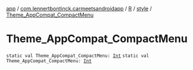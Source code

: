 [app](../../../index.md) / [com.lennertbontinck.carmeetsandroidapp](../../index.md) / [R](../index.md) / [style](index.md) / [Theme_AppCompat_CompactMenu](./-theme_-app-compat_-compact-menu.md)

# Theme_AppCompat_CompactMenu

`static val Theme_AppCompat_CompactMenu: `[`Int`](https://kotlinlang.org/api/latest/jvm/stdlib/kotlin/-int/index.html)
`static val Theme_AppCompat_CompactMenu: `[`Int`](https://kotlinlang.org/api/latest/jvm/stdlib/kotlin/-int/index.html)